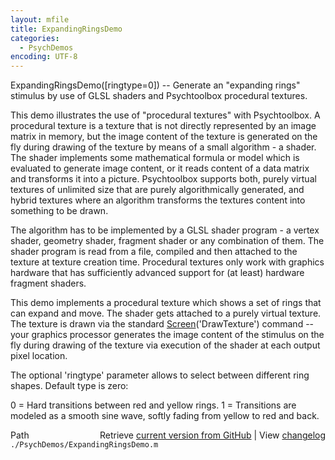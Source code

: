 ```yaml
---
layout: mfile
title: ExpandingRingsDemo
categories:
  - PsychDemos
encoding: UTF-8
---
```


ExpandingRingsDemo\(\[ringtype=0\]\) -- Generate an "expanding rings"
stimulus by use of GLSL shaders and Psychtoolbox procedural textures.

This demo illustrates the use of "procedural textures" with Psychtoolbox.
A procedural texture is a texture that is not directly represented by an
image matrix in memory, but the image content of the texture is generated
on the fly during drawing of the texture by means of a small algorithm -
a shader. The shader implements some mathematical formula or model which
is evaluated to generate image content, or it reads content of a data
matrix and transforms it into a picture. Psychtoolbox supports both,
purely virtual textures of unlimited size that are purely algorithmically
generated, and hybrid textures where an algorithm transforms the textures
content into something to be drawn.

The algorithm has to be implemented by a GLSL shader program - a vertex
shader, geometry shader, fragment shader or any combination of them. The
shader program is read from a file, compiled and then attached to the
texture at texture creation time. Procedural textures only work with
graphics hardware that has sufficiently advanced support for \(at least\)
hardware fragment shaders.

This demo implements a procedural texture which shows a set of rings that
can expand and move. The shader gets attached to a purely virtual
texture. The texture is drawn via the standard [Screen](/docs/Screen)\('DrawTexture'\)
command -- your graphics processor generates the image content of the
stimulus on the fly during drawing of the texture via execution of the
shader at each output pixel location.

The optional 'ringtype' parameter allows to select between different ring
shapes. Default type is zero:

0 = Hard transitions between red and yellow rings.
1 = Transitions are modeled as a smooth sine wave, softly fading from
    yellow to red and back.



<div class="code_header" style="text-align:right;">
  <span style="float:left;">Path&nbsp;&nbsp;</span> <span class="counter">Retrieve <a href=
  "https://raw.github.com/Psychtoolbox-3/Psychtoolbox-3/beta/./PsychDemos/ExpandingRingsDemo.m">current version from GitHub</a> | View <a href=
  "https://github.com/Psychtoolbox-3/Psychtoolbox-3/commits/beta/./PsychDemos/ExpandingRingsDemo.m">changelog</a></span>
</div>
<div class="code">
  <code>./PsychDemos/ExpandingRingsDemo.m</code>
</div>
